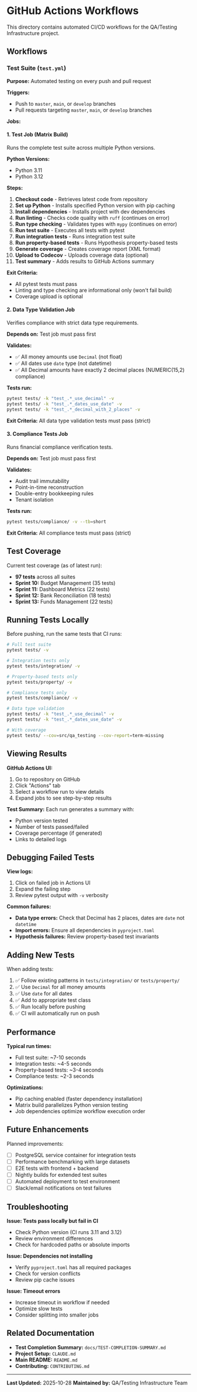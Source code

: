 # GitHub Actions Workflows

This directory contains automated CI/CD workflows for the QA/Testing Infrastructure project.

## Workflows

### Test Suite (`test.yml`)

**Purpose:** Automated testing on every push and pull request

**Triggers:**
- Push to `master`, `main`, or `develop` branches
- Pull requests targeting `master`, `main`, or `develop` branches

**Jobs:**

#### 1. Test Job (Matrix Build)
Runs the complete test suite across multiple Python versions.

**Python Versions:**
- Python 3.11
- Python 3.12

**Steps:**
1. **Checkout code** - Retrieves latest code from repository
2. **Set up Python** - Installs specified Python version with pip caching
3. **Install dependencies** - Installs project with dev dependencies
4. **Run linting** - Checks code quality with `ruff` (continues on error)
5. **Run type checking** - Validates types with `mypy` (continues on error)
6. **Run test suite** - Executes all tests with pytest
7. **Run integration tests** - Runs integration test suite
8. **Run property-based tests** - Runs Hypothesis property-based tests
9. **Generate coverage** - Creates coverage report (XML format)
10. **Upload to Codecov** - Uploads coverage data (optional)
11. **Test summary** - Adds results to GitHub Actions summary

**Exit Criteria:**
- All pytest tests must pass
- Linting and type checking are informational only (won't fail build)
- Coverage upload is optional

#### 2. Data Type Validation Job
Verifies compliance with strict data type requirements.

**Depends on:** Test job must pass first

**Validates:**
- ✅ All money amounts use `Decimal` (not float)
- ✅ All dates use `date` type (not datetime)
- ✅ All Decimal amounts have exactly 2 decimal places (NUMERIC(15,2) compliance)

**Tests run:**
```bash
pytest tests/ -k "test_.*_use_decimal" -v
pytest tests/ -k "test_.*_dates_use_date" -v
pytest tests/ -k "test_.*_decimal_with_2_places" -v
```

**Exit Criteria:** All data type validation tests must pass (strict)

#### 3. Compliance Tests Job
Runs financial compliance verification tests.

**Depends on:** Test job must pass first

**Validates:**
- Audit trail immutability
- Point-in-time reconstruction
- Double-entry bookkeeping rules
- Tenant isolation

**Tests run:**
```bash
pytest tests/compliance/ -v --tb=short
```

**Exit Criteria:** All compliance tests must pass (strict)

## Test Coverage

Current test coverage (as of latest run):
- **97 tests** across all suites
- **Sprint 10:** Budget Management (35 tests)
- **Sprint 11:** Dashboard Metrics (22 tests)
- **Sprint 12:** Bank Reconciliation (18 tests)
- **Sprint 13:** Funds Management (22 tests)

## Running Tests Locally

Before pushing, run the same tests that CI runs:

```bash
# Full test suite
pytest tests/ -v

# Integration tests only
pytest tests/integration/ -v

# Property-based tests only
pytest tests/property/ -v

# Compliance tests only
pytest tests/compliance/ -v

# Data type validation
pytest tests/ -k "test_.*_use_decimal" -v
pytest tests/ -k "test_.*_dates_use_date" -v

# With coverage
pytest tests/ --cov=src/qa_testing --cov-report=term-missing
```

## Viewing Results

**GitHub Actions UI:**
1. Go to repository on GitHub
2. Click "Actions" tab
3. Select a workflow run to view details
4. Expand jobs to see step-by-step results

**Test Summary:**
Each run generates a summary with:
- Python version tested
- Number of tests passed/failed
- Coverage percentage (if generated)
- Links to detailed logs

## Debugging Failed Tests

**View logs:**
1. Click on failed job in Actions UI
2. Expand the failing step
3. Review pytest output with `-v` verbosity

**Common failures:**
- **Data type errors:** Check that Decimal has 2 places, dates are `date` not `datetime`
- **Import errors:** Ensure all dependencies in `pyproject.toml`
- **Hypothesis failures:** Review property-based test invariants

## Adding New Tests

When adding tests:
1. ✅ Follow existing patterns in `tests/integration/` or `tests/property/`
2. ✅ Use `Decimal` for all money amounts
3. ✅ Use `date` for all dates
4. ✅ Add to appropriate test class
5. ✅ Run locally before pushing
6. ✅ CI will automatically run on push

## Performance

**Typical run times:**
- Full test suite: ~7-10 seconds
- Integration tests: ~4-5 seconds
- Property-based tests: ~3-4 seconds
- Compliance tests: ~2-3 seconds

**Optimizations:**
- Pip caching enabled (faster dependency installation)
- Matrix build parallelizes Python version testing
- Job dependencies optimize workflow execution order

## Future Enhancements

Planned improvements:
- [ ] PostgreSQL service container for integration tests
- [ ] Performance benchmarking with large datasets
- [ ] E2E tests with frontend + backend
- [ ] Nightly builds for extended test suites
- [ ] Automated deployment to test environment
- [ ] Slack/email notifications on test failures

## Troubleshooting

**Issue: Tests pass locally but fail in CI**
- Check Python version (CI runs 3.11 and 3.12)
- Review environment differences
- Check for hardcoded paths or absolute imports

**Issue: Dependencies not installing**
- Verify `pyproject.toml` has all required packages
- Check for version conflicts
- Review pip cache issues

**Issue: Timeout errors**
- Increase timeout in workflow if needed
- Optimize slow tests
- Consider splitting into smaller jobs

## Related Documentation

- **Test Completion Summary:** `docs/TEST-COMPLETION-SUMMARY.md`
- **Project Setup:** `CLAUDE.md`
- **Main README:** `README.md`
- **Contributing:** `CONTRIBUTING.md`

---

**Last Updated:** 2025-10-28
**Maintained by:** QA/Testing Infrastructure Team
